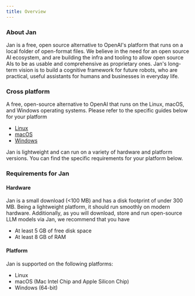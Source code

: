 ```yaml
---
title: Overview
---
```


### About Jan
Jan is a free, open source alternative to OpenAI's platform that runs on a local folder of open-format files. We believe in the need for an open source AI ecosystem, and are building the infra and tooling to allow open source AIs to be as usable and comprehensive as proprietary ones. Jan's long-term vision is to build a cognitive framework for future robots, who are practical, useful assistants for humans and businesses in everyday life.

### Cross platform
A free, open-source alternative to OpenAI that runs on the Linux, macOS, and Windows operating systems. Please refer to the specific guides below for your platform
- [Linux](/getting-started/install/linux)
- [macOS](/getting-started/install/macos)
- [Windows](/getting-started/install/windows)

Jan is lightweight and can run on a variety of hardware and platform versions. You can find the specific requirements for your platform below.

### Requirements for Jan

#### Hardware
Jan is a small download (<100 MB) and has a disk footprint of under 300 MB. Being a lightweight platform, it should run smoothly on modern hardware. Additionally, as you will download, store and run open-source LLM models via Jan, we recommend that you have
- At least 5 GB of free disk space
- At least 8 GB of RAM

#### Platform
Jan is supported on the following platforms:
- Linux
- macOS (Mac Intel Chip and Apple Silicon Chip)
- Windows (64-bit)
